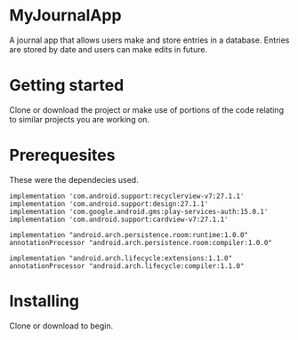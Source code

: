 # MyJournalApp
A journal app that allows users make and store entries in a database. Entries are stored by date and users can make edits in future.
# Getting started
Clone or download the project or make use of portions of the code relating to similar projects you are working on.
# Prerequesites
These were the dependecies used.

    implementation 'com.android.support:recyclerview-v7:27.1.1'
    implementation 'com.android.support:design:27.1.1'
    implementation 'com.google.android.gms:play-services-auth:15.0.1'
    implementation 'com.android.support:cardview-v7:27.1.1'

    implementation "android.arch.persistence.room:runtime:1.0.0"
    annotationProcessor "android.arch.persistence.room:compiler:1.0.0"

    implementation "android.arch.lifecycle:extensions:1.1.0"
    annotationProcessor "android.arch.lifecycle:compiler:1.1.0"
    
# Installing
Clone or download to begin.
